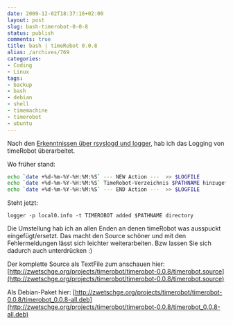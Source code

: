 ```yaml
---
date: 2009-12-02T18:37:16+02:00
layout: post
slug: bash-timerobot-0-0-8
status: publish
comments: true
title: bash | timeRobot 0.0.8
alias: /archives/769
categories:
- Coding
- Linux
tags:
- backup
- bash
- debian
- shell
- timemachine
- timerobot
- ubuntu
---
```


Nach den [Erkenntnissen über rsyslogd und logger](/?p=686), hab ich das Logging von timeRobot überarbeitet.

Wo früher stand:

``` bash
echo `date +%d-%m-%Y-%H:%M:%S` --- NEW Action ---  >> $LOGFILE
echo `date +%d-%m-%Y-%H:%M:%S` TimeRobot-Verzeichnis $PATHNAME hinzugefuegt >> $LOGFILE
echo `date +%d-%m-%Y-%H:%M:%S` --- END Action ---  >> $LOGFILE
```

Steht jetzt:

```
logger -p local0.info -t TIMEROBOT added $PATHNAME directory
```

Die Umstellung hab ich an allen Enden an denen timeRobot was ausspuckt eingefügt/ersetzt. Das macht den Source schöner und mit den Fehlermeldungen lässt sich leichter weiterarbeiten. Bzw lassen Sie sich dadurch auch unterdrücken :)

Der komplette Source als TextFile zum anschauen hier: [http://zwetschge.org/projects/timerobot/timerobot-0.0.8/timerobot.source](http://zwetschge.org/projects/timerobot/timerobot-0.0.8/timerobot.source)

Als Debian-Paket hier: [http://zwetschge.org/projects/timerobot/timerobot-0.0.8/timerobot_0.0.8-all.deb](http://zwetschge.org/projects/timerobot/timerobot-0.0.8/timerobot_0.0.8-all.deb)

